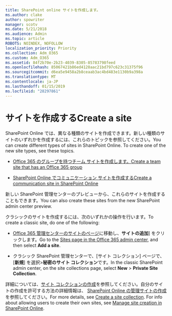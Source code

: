 ```yaml
---
title: SharePoint online サイトを作成します。
ms.author: clake
author: spowriter
manager: scotv
ms.date: 5/21/2018
ms.audience: Admin
ms.topic: article
ROBOTS: NOINDEX, NOFOLLOW
localization_priority: Priority
ms.collection: Adm_O365
ms.custom: Adm_O365
ms.assetid: 84f2b70e-2b23-4039-8305-85783798feed
ms.openlocfilehash: 85067421b86ed4128aac21bd797c623c31375f96
ms.sourcegitcommit: d6ea5e9458a2b8ceaab3ac4bd483e1130b9a398a
ms.translationtype: MT
ms.contentlocale: ja-JP
ms.lasthandoff: 01/15/2019
ms.locfileid: "28297861"
---
```

# <a name="create-a-site"></a><span data-ttu-id="7f648-102">サイトを作成する</span><span class="sxs-lookup"><span data-stu-id="7f648-102">Create a site</span></span>

<span data-ttu-id="7f648-p101">SharePoint Online では、異なる種類のサイトを作成できます。新しい種類のサイトのいずれかを作成するには、これらのトピックを参照してください。</span><span class="sxs-lookup"><span data-stu-id="7f648-p101">You can create different types of sites in SharePoint Online. To create one of the new site types, see these topics.</span></span>
  
- [<span data-ttu-id="7f648-105">Office 365 のグループを持つチーム サイトを作成します。</span><span class="sxs-lookup"><span data-stu-id="7f648-105">Create a team site that has an Office 365 group</span></span>](https://go.microsoft.com/fwlink/?linkid=866292)
    
- [<span data-ttu-id="7f648-106">SharePoint Online でコミュニケーション サイトを作成する</span><span class="sxs-lookup"><span data-stu-id="7f648-106">Create a communication site in SharePoint Online</span></span>](https://go.microsoft.com/fwlink/?linkid=866294)
    
<span data-ttu-id="7f648-107">新しい SharePoint 管理センターのプレビューから、これらのサイトを作成することもできます。</span><span class="sxs-lookup"><span data-stu-id="7f648-107">You can also create these sites from the new SharePoint admin center preview.</span></span>
  
<span data-ttu-id="7f648-108">クラシックのサイトを作成するには、次のいずれかの操作を行います。</span><span class="sxs-lookup"><span data-stu-id="7f648-108">To create a classic site, do one of the following:</span></span>
  
- <span data-ttu-id="7f648-109">[Office 365 管理センターのサイトのページ](https://portal.office.com/adminportal/home#/SitesList)に移動し、**サイトの追加**] をクリックします。</span><span class="sxs-lookup"><span data-stu-id="7f648-109">Go to the [Sites page in the Office 365 admin center](https://portal.office.com/adminportal/home#/SitesList), and then select **Add a site**.</span></span>
    
- <span data-ttu-id="7f648-110">クラシック SharePoint 管理センターで、[サイト コレクション] ページで、[**新規**] を選択\>**秘密のサイト コレクション**です。</span><span class="sxs-lookup"><span data-stu-id="7f648-110">In the classic SharePoint admin center, on the site collections page, select **New** \> **Private Site Collection**.</span></span>
    
<span data-ttu-id="7f648-p102">詳細については、[サイト コレクションの作成](https://go.microsoft.com/fwlink/?linkid=866295)を参照してください。自分のサイトの作成を許可する方法の詳細情報は、 [SharePoint Online の管理サイトの作成](https://go.microsoft.com/fwlink/?linkid=866296)を参照してください。</span><span class="sxs-lookup"><span data-stu-id="7f648-p102">For more details, see [Create a site collection](https://go.microsoft.com/fwlink/?linkid=866295). For info about allowing users to create their own sites, see [Manage site creation in SharePoint Online](https://go.microsoft.com/fwlink/?linkid=866296).</span></span>
  

